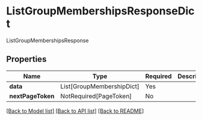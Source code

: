 # ListGroupMembershipsResponseDict

ListGroupMembershipsResponse

## Properties
| Name | Type | Required | Description |
| ------------ | ------------- | ------------- | ------------- |
**data** | List[GroupMembershipDict] | Yes |  |
**nextPageToken** | NotRequired[PageToken] | No |  |


[[Back to Model list]](../../../README.md#models-v2-link) [[Back to API list]](../../README.md#documentation-for-api-endpoints) [[Back to README]](../../README.md)
